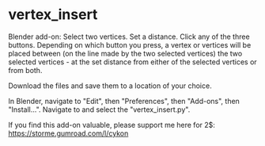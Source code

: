 # vertex_insert

Blender add-on: Select two vertices. Set a distance. Click any of the three buttons. Depending on which button you press, a vertex or vertices will be placed between (on the line made by the two selected vertices) the two selected vertices - at the set distance from either of the selected vertices or from both.

Download the files and save them to a location of your choice.

In Blender, navigate to "Edit", then "Preferences", then "Add-ons", then "Install...". Navigate to and select the "vertex_insert.py".

If you find this add-on valuable, please support me here for 2$: https://storme.gumroad.com/l/cykon
